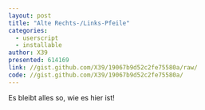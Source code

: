 ```yaml
---
layout: post
title: "Alte Rechts-/Links-Pfeile"
categories:
  - userscript
  - installable
author: X39
presented: 614169
link: //gist.github.com/X39/19067b9d52c2fe75580a/raw/
code: //gist.github.com/X39/19067b9d52c2fe75580a/
---
```


Es bleibt alles so, wie es hier ist!
